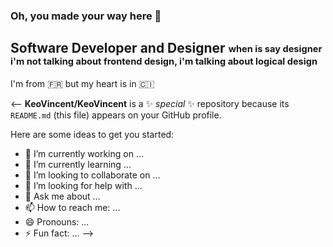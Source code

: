### Oh, you made your way here &#x1F440;

## Software Developer and Designer <sub><sup>when is say designer i'm not talking about frontend design, i'm talking about logical design</sup></sub>

I'm from 🇫🇷 but my heart is in 🇨🇮


<--
**KeoVincent/KeoVincent** is a ✨ _special_ ✨ repository because its `README.md` (this file) appears on your GitHub profile.

Here are some ideas to get you started:

- 🔭 I’m currently working on ...
- 🌱 I’m currently learning ...
- 👯 I’m looking to collaborate on ...
- 🤔 I’m looking for help with ...
- 💬 Ask me about ...
- 📫 How to reach me: ...
- 😄 Pronouns: ...
- ⚡ Fun fact: ...
-->
